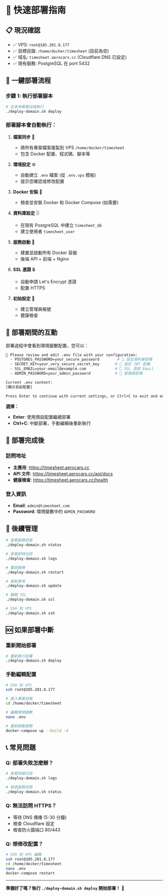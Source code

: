 # 🚀 快速部署指南

## 📋 現況確認

- ✅ VPS: `root@185.201.8.177`
- ✅ 目標目錄: `/home/docker/timesheet` (目前為空)
- ✅ 域名: `timesheet.aerocars.cc` (Cloudflare DNS 已設定)
- ✅ 現有服務: PostgreSQL 在 port 5432

## 🎯 一鍵部署流程

### 步驟 1: 執行部署腳本

```bash
# 在本地專案目錄執行
./deploy-domain.sh deploy
```

### 部署腳本會自動執行：

1. **檔案同步** 📂
   - 將所有專案檔案複製到 VPS `/home/docker/timesheet`
   - 包含 Docker 配置、程式碼、腳本等

2. **環境設定** ⚙️
   - 自動建立 `.env` 檔案 (從 `.env.vps` 模板)
   - 提示您確認或修改配置

3. **Docker 安裝** 🐳
   - 檢查並安裝 Docker 和 Docker Compose (如需要)

4. **資料庫設定** 🗄️
   - 在現有 PostgreSQL 中建立 `timesheet_db`
   - 建立使用者 `timesheet_user`

5. **服務啟動** 🚀
   - 建置並啟動所有 Docker 容器
   - 後端 API + 前端 + Nginx

6. **SSL 憑證** 🔒
   - 自動申請 Let's Encrypt 憑證
   - 配置 HTTPS

7. **初始設定** 👤
   - 建立管理員帳號
   - 健康檢查

## 📝 部署期間的互動

部署過程中會看到環境變數配置，您可以：

```bash
📝 Please review and edit .env file with your configuration:
  - POSTGRES_PASSWORD=your_secure_password        # 🔑 設定資料庫密碼
  - SECRET_KEY=your_very_secure_secret_key       # 🔐 設定 JWT 密鑰
  - SSL_EMAIL=your-email@example.com             # 📧 SSL 憑證 Email
  - ADMIN_PASSWORD=your_admin_password           # 👤 管理員密碼

Current .env content:
[顯示目前配置]

Press Enter to continue with current settings, or Ctrl+C to exit and edit manually...
```

**選擇：**
- **Enter**: 使用預設配置繼續部署
- **Ctrl+C**: 中斷部署，手動編輯後重新執行

## 🎉 部署完成後

### 訪問地址

- **主應用**: https://timesheet.aerocars.cc
- **API 文件**: https://timesheet.aerocars.cc/api/docs
- **健康檢查**: https://timesheet.aerocars.cc/health

### 登入資訊

- **Email**: `admin@timesheet.com`
- **Password**: 環境變數中的 `ADMIN_PASSWORD`

## 🔧 後續管理

```bash
# 查看服務狀態
./deploy-domain.sh status

# 查看即時日誌
./deploy-domain.sh logs

# 重啟服務
./deploy-domain.sh restart

# 更新應用
./deploy-domain.sh update

# 續期 SSL
./deploy-domain.sh ssl

# SSH 到 VPS
./deploy-domain.sh ssh
```

## 🆘 如果部署中斷

### 重新開始部署

```bash
# 重新執行部署
./deploy-domain.sh deploy
```

### 手動編輯配置

```bash
# SSH 到 VPS
ssh root@185.201.8.177

# 進入專案目錄
cd /home/docker/timesheet

# 編輯環境變數
nano .env

# 重新啟動服務
docker-compose up --build -d
```

## 📞 常見問題

### Q: 部署失敗怎麼辦？
```bash
# 查看詳細日誌
./deploy-domain.sh logs

# 檢查服務狀態
./deploy-domain.sh status
```

### Q: 無法訪問 HTTPS？
- 等待 DNS 傳播 (5-30 分鐘)
- 檢查 Cloudflare 設定
- 檢查防火牆端口 80/443

### Q: 想修改配置？
```bash
# SSH 到 VPS 編輯
ssh root@185.201.8.177
cd /home/docker/timesheet
nano .env
docker-compose restart
```

---

**準備好了嗎？執行 `./deploy-domain.sh deploy` 開始部署！** 🚀